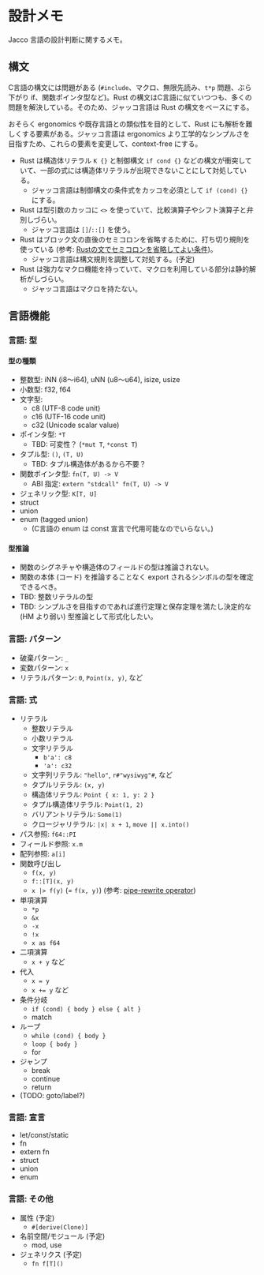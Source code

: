 # 設計メモ

Jacco 言語の設計判断に関するメモ。

## 構文

C言語の構文には問題がある (`#include`、マクロ、無限先読み、`t*p` 問題、ぶら下がり if、関数ポインタ型など)。Rust の構文はC言語に似ていつつも、多くの問題を解決している。そのため、ジャッコ言語は Rust の構文をベースにする。

おそらく ergonomics や既存言語との類似性を目的として、Rust にも解析を難しくする要素がある。ジャッコ言語は ergonomics より工学的なシンプルさを目指すため、これらの要素を変更して、context-free にする。

- Rust は構造体リテラル `K {}` と制御構文 `if cond {}` などの構文が衝突していて、一部の式には構造体リテラルが出現できないことにして対処している。
    - ジャッコ言語は制御構文の条件式をカッコを必須として `if (cond) {}` にする。
- Rust は型引数のカッコに `<>` を使っていて、比較演算子やシフト演算子と弁別しづらい。
    - ジャッコ言語は `[]`/`::[]` を使う。
- Rust はブロック文の直後のセミコロンを省略するために、打ち切り規則を使っている (参考: [Rustの文でセミコロンを省略してよい条件](https://qnighy.hatenablog.com/entry/2017/04/22/070000))。
    - ジャッコ言語は構文規則を調整して対処する。(予定)
- Rust は強力なマクロ機能を持っていて、マクロを利用している部分は静的解析がしづらい。
    - ジャッコ言語はマクロを持たない。

## 言語機能

### 言語: 型

#### 型の種類

- 整数型: iNN (i8〜i64), uNN (u8〜u64), isize, usize
- 小数型: f32, f64
- 文字型:
    - c8 (UTF-8 code unit)
    - c16 (UTF-16 code unit)
    - c32 (Unicode scalar value)
- ポインタ型: `*T`
    - TBD: 可変性？ (`*mut T`, `*const T`)
- タプル型: `()`, `(T, U)`
    - TBD: タプル構造体があるから不要？
- 関数ポインタ型: `fn(T, U) -> V`
    - ABI 指定: `extern "stdcall" fn(T, U) -> V`
- ジェネリック型: `K[T, U]`
- struct
- union
- enum (tagged union)
    - (C言語の enum は const 宣言で代用可能なのでいらない。)

#### 型推論

- 関数のシグネチャや構造体のフィールドの型は推論されない。
- 関数の本体 (コード) を推論することなく export されるシンボルの型を確定できるべき。
- TBD: 整数リテラルの型
- TBD: シンプルさを目指すのであれば進行定理と保存定理を満たし決定的な (HM より弱い) 型推論として形式化したい。

### 言語: パターン

- 破棄パターン: `_`
- 変数パターン: `x`
- リテラルパターン: `0`, `Point(x, y)`, など

### 言語: 式

- リテラル
    - 整数リテラル
    - 小数リテラル
    - 文字リテラル
        - `b'a': c8`
        - `'a': c32`
    - 文字列リテラル: `"hello"`, `r#"wysiwyg"#`, など
    - タプルリテラル: `(x, y)`
    - 構造体リテラル: `Point { x: 1, y: 2 }`
    - タプル構造体リテラル: `Point(1, 2)`
    - バリアントリテラル: `Some(1)`
    - クロージャリテラル: `|x| x + 1`, `move || x.into()`
- パス参照: `f64::PI`
- フィールド参照: `x.m`
- 配列参照: `a[i]`
- 関数呼び出し
    - `f(x, y)`
    - `f::[T](x, y)`
    - `x |> f(y)` (= `f(x, y)`) (参考: [pipe-rewrite operator](http://www.open-std.org/jtc1/sc22/wg21/docs/papers/2020/p2011r0.html))
- 単項演算
    - `*p`
    - `&x`
    - `-x`
    - `!x`
    - `x as f64`
- 二項演算
    - `x + y` など
- 代入
    - `x = y`
    - `x += y` など
- 条件分岐
    - `if (cond) { body } else { alt }`
    - match
- ループ
    - `while (cond) { body }`
    - `loop { body }`
    - for
- ジャンプ
    - break
    - continue
    - return
- (TODO: goto/label?)

### 言語: 宣言

- let/const/static
- fn
- extern fn
- struct
- union
- enum

### 言語: その他

- 属性 (予定)
    - `#[derive(Clone)]`
- 名前空間/モジュール (予定)
    - mod, use
- ジェネリクス (予定)
    - `fn f[T]()`
